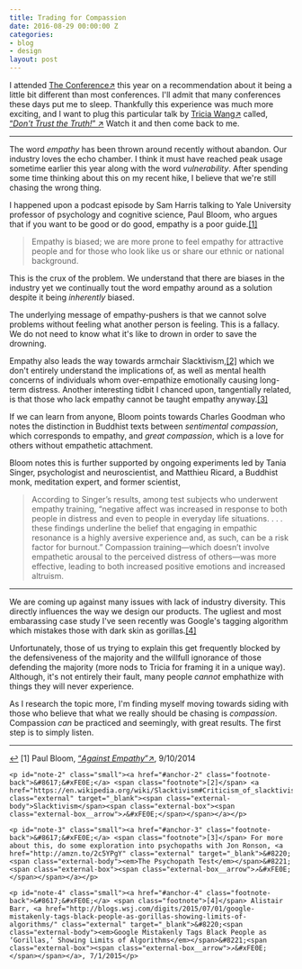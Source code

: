 ```yaml
---
title: Trading for Compassion
date: 2016-08-29 00:00:00 Z
categories:
- blog
- design
layout: post
---
```


I attended <a href="https://2016.theconference.se/" class="external" target="_blank"><span class="external-body">The Conference</span><span class="external-box"><span class="external-box__arrow">↗&#xFE0E;</span></span></a> this year on a recommendation about it being a little bit different than most conferences. I'll admit that many conferences these days put me to sleep. Thankfully this experience was much more exciting, and I want to plug this particular talk by <a href="https://twitter.com/triciawang" class="external" target="_blank"><span class="external-body">Tricia Wang</span><span class="external-box"><span class="external-box__arrow">↗&#xFE0E;</span></span></a> called, <a href="http://videos.theconference.se/dont-trust-the-truth" class="external" target="_blank">&#8220;<span class="external-body"><em>Don't Trust the Truth!</em></span>&#8221; <span class="external-box"><span class="external-box__arrow">↗&#xFE0E;</span></span></a> Watch it and then come back to me.

<hr class="small">

The word *empathy* has been thrown around recently without abandon. Our industry loves the echo chamber. I think it must have reached peak usage sometime earlier this year along with the word *vulnerability*. After spending some time thinking about this on my recent hike, I believe that we're still chasing the wrong thing.

I happened upon a podcast episode by Sam Harris talking to Yale University professor of psychology and cognitive science, Paul Bloom, who argues that if you want to be good or do good, empathy is a poor guide.<a id="anchor-1" href="#note-1" class="fieldnotes-anchor">[1]</a> 

> Empathy is biased; we are more prone to feel empathy for attractive people and for those who look like us or share our ethnic or national background.

This is the crux of the problem. We understand that there are biases in the industry yet we continually tout the word empathy around as a solution despite it being *inherently* biased.

The underlying message of empathy-pushers is that we cannot solve problems without feeling what another person is feeling. This is a fallacy. We do not need to know what it's like to drown in order to save the drowning.

Empathy also leads the way towards armchair Slacktivism,<a id="anchor-2" href="#note-2" class="fieldnotes-anchor">[2]</a> which we don't entirely understand the implications of, as well as mental health concerns of individuals whom over-empathize emotionally causing long-term distress. Another interesting tidbit I chanced upon, tangentially related, is that those who lack empathy cannot be taught empathy anyway.<a id="anchor-3" href="#note-3" class="fieldnotes-anchor">[3]</a> 

If we can learn from anyone, Bloom points towards Charles Goodman who notes the distinction in Buddhist texts between *sentimental compassion*, which corresponds to empathy, and *great compassion*, which is a love for others without empathetic attachment. 

Bloom notes this is further supported by ongoing experiments led by Tania Singer, psychologist and neuroscientist, and Matthieu Ricard, a Buddhist monk, meditation expert, and former scientist,

> According to Singer’s results, among test subjects who underwent empathy training, “negative affect was increased in response to both people in distress and even to people in everyday life situations. . . . these findings underline the belief that engaging in empathic resonance is a highly aversive experience and, as such, can be a risk factor for burnout.” Compassion training—which doesn’t involve empathetic arousal to the perceived distress of others—was more effective, leading to both increased positive emotions and increased altruism.

<hr class="small">

We are coming up against many issues with lack of industry diversity. This directly influences the way we design our products. The ugliest and most embarassing case study I've seen recently was Google's tagging algorithm which mistakes those with dark skin as gorillas.<a id="anchor-4" href="#note-4" class="fieldnotes-anchor">[4]</a> 

Unfortunately, those of us trying to explain this get frequently blocked by the defensiveness of the majority and the willfull ignorance of those defending the majority (more nods to Tricia for framing it in a unique way). Although, it's not entirely their fault, many people *cannot* emphathize with things they will never experience.

As I research the topic more, I'm finding myself moving towards siding with those who believe that what we really should be chasing is *compassion*. Compassion *can* be practiced and seemingly, with great results. The first step is to simply listen.

<hr class="small">

<div class="fieldnotes">
    <p id="note-1" class="small"><a href="#anchor-1" class="footnote-back">&#8617;&#xFE0E;</a> <span class="footnote">[1]</span> Paul Bloom, <a href="http://bostonreview.net/forum/paul-bloom-against-empathy" class="external" target="_blank">&#8220;<span class="external-body"><em>Against Empathy</em></span>&#8221;<span class="external-box"><span class="external-box__arrow">↗&#xFE0E;</span></span></a>, 9/10/2014</p>

    <p id="note-2" class="small"><a href="#anchor-2" class="footnote-back">&#8617;&#xFE0E;</a> <span class="footnote">[2]</span> <a href="https://en.wikipedia.org/wiki/Slacktivism#Criticism_of_slacktivism)" class="external" target="_blank"><span class="external-body">Slacktivism</span><span class="external-box"><span class="external-box__arrow">↗&#xFE0E;</span></span></a></p>

    <p id="note-3" class="small"><a href="#anchor-3" class="footnote-back">&#8617;&#xFE0E;</a> <span class="footnote">[3]</span> For more about this, do some exploration into psychopaths with Jon Ronson, <a href="http://amzn.to/2c5YPgY" class="external" target="_blank">&#8220;<span class="external-body"><em>The Psychopath Test</em></span>&#8221;<span class="external-box"><span class="external-box__arrow">↗&#xFE0E;</span></span></a></p>

    <p id="note-4" class="small"><a href="#anchor-4" class="footnote-back">&#8617;&#xFE0E;</a> <span class="footnote">[4]</span> Alistair Barr, <a href="http://blogs.wsj.com/digits/2015/07/01/google-mistakenly-tags-black-people-as-gorillas-showing-limits-of-algorithms/" class="external" target="_blank">&#8220;<span class="external-body"><em>Google Mistakenly Tags Black People as ‘Gorillas,’ Showing Limits of Algorithms</em></span>&#8221;<span class="external-box"><span class="external-box__arrow">↗&#xFE0E;</span></span></a>, 7/1/2015</p>
</div>